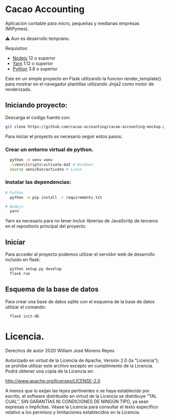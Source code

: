 # Cacao Accounting

Aplicacion contable para micro, pequeñas y medianas empresas (MiPymes).

:warning: Aun es desarrollo temprano.

Requisitos:

  * [Nodejs](https://nodejs.org/en/) 12 o superior
  * [Yarn](https://yarnpkg.com/lang/en/) 1.12 o superior
  * [Python](https://www.python.org/downloads/) 3.8 o superior

  Este en un simple proyecto en Flask utilizando la funcion render_template() para mostrar en el navegador 
  plantillas utilizando Jinja2 como motor de renderizado.

## Iniciando proyecto:

Descarga el codigo fuente con:

```bash
git clone https://github.com/cacao-accounting/cacao-accounting-mockup.git
```

Para iniciar el proyecto es necesario seguir estos pasos:

### Crear un entorno virtual de python.

```bash
  python -m venv venv
  .\venv\Scripts\activate.bat # Windows
  source venv/bin/activate # Linux
```

### Instalar las dependencias:

```bash
# Python
  python -m pip install -r requirements.txt

# Nodejs
  yarn
```

Yarn es necesario para no tener incluir librerias de JavaScritp de terceros en el repositorio principal del proyecto.

## Iniciar

Para acceder al proyecto podemos utilizar el servidor web de desarrollo incluido en flask:

```bash
  python setup.py develop
  flask run
```

## Esquema de la base de datos

Para crear una base de datos sqlite con el esquema de la base de datos utilizar el comando:

```bash
  flask init-db
```
# Licencia.

Derechos de autor 2020 William José Moreno Reyes

Autorizado en virtud de la Licencia de Apache, Versión 2.0 (la "Licencia"); se
prohíbe utilizar este archivo excepto en cumplimiento de la Licencia. Podrá
obtener una copia de la Licencia en:

  http://www.apache.org/licenses/LICENSE-2.0

A menos que lo exijan las leyes pertinentes o se haya establecido por escrito,
el software distribuido en virtud de la Licencia se distribuye “TAL CUAL”, SIN
GARANTÍAS NI CONDICIONES DE NINGÚN TIPO, ya sean expresas o implícitas. Véase
la Licencia para consultar el texto específico relativo a los permisos y
limitaciones establecidos en la Licencia.
